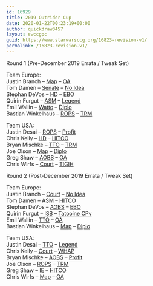 ```yaml
---
id: 16929
title: 2019 Outrider Cup
date: 2020-01-22T00:23:19+00:00
author: quickdraw3457
layout: swccgpc
guid: https://www.starwarsccg.org/16823-revision-v1/
permalink: /16823-revision-v1/
---
```

Round 1 (Pre-December 2019 Errata / Tweak Set)

Team Europe:  
Justin Branch &#8211; <a rel="noreferrer noopener" aria-label="DS (opens in a new tab)" href="https://www.starwarsccg.org/2019-outrider-cup-round-1-justin-branch-ds-map/" target="_blank">Map</a> &#8211; <a rel="noreferrer noopener" aria-label="LS (opens in a new tab)" href="https://www.starwarsccg.org/2019-outrider-cup-round-1-justin-branch-ls-oa/" target="_blank">OA</a>  
Tom Damen &#8211; <a rel="noreferrer noopener" aria-label="DS (opens in a new tab)" href="https://www.starwarsccg.org/2019-outrider-cup-round-1-tom-damen-ds-senate/" target="_blank">Senate</a> &#8211; <a rel="noreferrer noopener" aria-label="LS (opens in a new tab)" href="https://www.starwarsccg.org/2019-outrider-cup-round-1-tom-damen-ls-no-idea/" target="_blank">No Idea</a>  
Stephan DeVos &#8211; <a rel="noreferrer noopener" aria-label="DS (opens in a new tab)" href="https://www.starwarsccg.org/2019-outrider-cup-round-1-stephan-devos-ds-hd/" target="_blank">HD</a> &#8211; <a rel="noreferrer noopener" aria-label="LS (opens in a new tab)" href="https://www.starwarsccg.org/2019-outrider-cup-round-1-stephan-devos-ls-ebo/" target="_blank">EBO</a>  
Quirin Furgut &#8211; <a rel="noreferrer noopener" aria-label="DS (opens in a new tab)" href="https://www.starwarsccg.org/2019-outrider-cup-round-1-quirin-furgut-ds-asm/" target="_blank">ASM</a> &#8211; <a rel="noreferrer noopener" aria-label="LS (opens in a new tab)" href="https://www.starwarsccg.org/2019-outrider-cup-round-1-quirin-furgut-ls-legend/" target="_blank">Legend</a>  
Emil Wallin &#8211; <a rel="noreferrer noopener" aria-label="Watto (opens in a new tab)" href="https://www.starwarsccg.org/2019-outrider-cup-emil-wallin-ds-watto/" target="_blank">Watto</a> &#8211; <a rel="noreferrer noopener" aria-label="Diplo (opens in a new tab)" href="https://www.starwarsccg.org/2019-outrider-cup-round-1-emil-wallin-ls-diplo/" target="_blank">Diplo</a>  
Bastian Winkelhaus &#8211; <a rel="noreferrer noopener" aria-label="DS (opens in a new tab)" href="https://www.starwarsccg.org/2019-outrider-cup-round-1-bastian-winkelhaus-ds-rops/" target="_blank">ROPS</a> &#8211; <a rel="noreferrer noopener" aria-label="TRM (opens in a new tab)" href="https://www.starwarsccg.org/2019-outrider-cup-round-1-bastian-winkelhaus-ls-trm/" target="_blank">TRM</a>  
  
Team USA:  
Justin Desai &#8211; <a rel="noreferrer noopener" aria-label="DS (opens in a new tab)" href="https://www.starwarsccg.org/2019-outrider-cup-round-1-justin-desai-ds-rops/" target="_blank">ROPS</a> &#8211; <a rel="noreferrer noopener" aria-label="LS (opens in a new tab)" href="https://www.starwarsccg.org/2019-outrider-cup-round-1-justin-desai-ls-profit/" target="_blank">Profit</a>  
Chris Kelly &#8211; <a rel="noreferrer noopener" aria-label="DS (opens in a new tab)" href="https://www.starwarsccg.org/2019-outrider-cup-round-1-chris-kelly-ds-hd/" target="_blank">HD</a> &#8211; <a rel="noreferrer noopener" aria-label="HITCO (opens in a new tab)" href="https://www.starwarsccg.org/2019-outrider-cup-round-1-chris-kelly-ls-hitco/" target="_blank">HITCO</a>  
Bryan Mischke &#8211; <a rel="noreferrer noopener" aria-label="DS (opens in a new tab)" href="https://www.starwarsccg.org/2019-outrider-cup-round-1-bryan-mischke-ds-tto/" target="_blank">TTO</a> &#8211; <a rel="noreferrer noopener" aria-label="LS (opens in a new tab)" href="https://www.starwarsccg.org/2019-outrider-cup-round-1-bryan-mischke-ls-trm/" target="_blank">TRM</a>  
Joe Olson &#8211; [Map](https://www.starwarsccg.org/2019-outrider-cup-round-1-joe-olson-ds-map/) &#8211; <a rel="noreferrer noopener" aria-label="LS (opens in a new tab)" href="https://www.starwarsccg.org/2019-outrider-cup-round-1-joe-olson-ls-diplo/" target="_blank">Diplo</a>  
Greg Shaw &#8211; <a rel="noreferrer noopener" aria-label="DS (opens in a new tab)" href="https://www.starwarsccg.org/2019-outrider-cup-round-1-greg-shaw-ds-aobs/" target="_blank">AOBS</a> &#8211; <a rel="noreferrer noopener" aria-label="OA (opens in a new tab)" href="https://www.starwarsccg.org/2019-outrider-cup-round-1-greg-shaw-ls-oa/" target="_blank">OA</a>  
Chris Wirfs &#8211; <a rel="noreferrer noopener" aria-label="DS (opens in a new tab)" href="https://www.starwarsccg.org/2019-outrider-cup-round-1-chris-wirfs-ds-court/" target="_blank">Court</a> &#8211; <a rel="noreferrer noopener" aria-label="LS (opens in a new tab)" href="https://www.starwarsccg.org/2019-outrider-cup-round-1-chris-wirfs-ls-tigih/" target="_blank">TIGIH</a>



Round 2 (Post-December 2019 Errata / Tweak Set) 

Team Europe:  
Justin Branch &#8211; <a rel="noreferrer noopener" aria-label="DS (opens in a new tab)" href="https://www.starwarsccg.org/2019-outrider-cup-round-2-justin-branch-ds-court/" target="_blank">Court</a> &#8211; <a rel="noreferrer noopener" aria-label="LS (opens in a new tab)" href="https://www.starwarsccg.org/2019-outrider-cup-round-2-justin-branch-ls-no-idea/" target="_blank">No Idea</a>  
Tom Damen &#8211; <a rel="noreferrer noopener" aria-label="DS (opens in a new tab)" href="https://www.starwarsccg.org/2019-outrider-cup-round-2-tom-damen-ds-asm/" target="_blank">ASM</a> &#8211; <a rel="noreferrer noopener" aria-label="LS (opens in a new tab)" href="https://www.starwarsccg.org/2019-outrider-cup-round-2-tom-damen-ls-hitco/" target="_blank">HITCO</a>  
Stephan DeVos &#8211; <a rel="noreferrer noopener" aria-label="DS (opens in a new tab)" href="https://www.starwarsccg.org/2019-outrider-cup-round-2-stephan-devos-ds-aobs/" target="_blank">AOBS</a> &#8211; <a rel="noreferrer noopener" aria-label="LS (opens in a new tab)" href="https://www.starwarsccg.org/2019-outrider-cup-round-2-stephan-devos-ls-ebo/" target="_blank">EBO</a>  
Quirin Furgut &#8211; <a rel="noreferrer noopener" aria-label="DS (opens in a new tab)" href="https://www.starwarsccg.org/2019-outrider-cup-round-2-quirin-furgut-ds-isb/" target="_blank">ISB</a> &#8211; <a rel="noreferrer noopener" aria-label="LS (opens in a new tab)" href="https://www.starwarsccg.org/2019-outrider-cup-round-2-quirin-furgut-ls-tatooine-cpv/" target="_blank">Tatooine CPv</a>  
Emil Wallin &#8211; <a rel="noreferrer noopener" aria-label="DS (opens in a new tab)" href="https://www.starwarsccg.org/2019-outrider-cup-round-2-emil-wallin-ds-tto/" target="_blank">TTO</a> &#8211; <a rel="noreferrer noopener" aria-label="LS (opens in a new tab)" href="https://www.starwarsccg.org/2019-outrider-cup-round-2-emil-wallin-ls-oa/" target="_blank">OA</a>  
Bastian Winkelhaus &#8211; <a rel="noreferrer noopener" aria-label="DS (opens in a new tab)" href="https://www.starwarsccg.org/2019-outrider-cup-round-2-bastian-winkelhaus-ds-map/" target="_blank">Map</a> &#8211; <a rel="noreferrer noopener" aria-label="LS (opens in a new tab)" href="https://www.starwarsccg.org/2019-outrider-cup-round-2-bastian-winkelhaus-ls-diplo/" target="_blank">Diplo</a>  
  
Team USA:  
Justin Desai &#8211; <a rel="noreferrer noopener" aria-label="DS (opens in a new tab)" href="https://www.starwarsccg.org/2019-outrider-cup-round-2-justin-desai-ds-tto/" target="_blank">TTO</a> &#8211; <a rel="noreferrer noopener" aria-label="LS (opens in a new tab)" href="https://www.starwarsccg.org/2019-outrider-cup-round-2-justin-desai-ls-legend/" target="_blank">Legend</a>  
Chris Kelly &#8211; <a rel="noreferrer noopener" aria-label="DS (opens in a new tab)" href="https://www.starwarsccg.org/2019-outrider-cup-round-2-chris-kelly-ds-court/" target="_blank">Court</a> &#8211; <a rel="noreferrer noopener" aria-label="LS (opens in a new tab)" href="https://www.starwarsccg.org/2019-outrider-cup-round-2-chris-kelly-ls-whap/" target="_blank">WHAP</a>  
Bryan Mischke &#8211; <a rel="noreferrer noopener" aria-label="DS (opens in a new tab)" href="https://www.starwarsccg.org/2019-outrider-cup-round-2-bryan-mischke-ds-aobs/" target="_blank">AOBS</a> &#8211; <a rel="noreferrer noopener" aria-label="LS (opens in a new tab)" href="https://www.starwarsccg.org/2019-outrider-cup-round-2-bryan-mischke-ls-profit/" target="_blank">Profit</a>  
Joe Olson &#8211; <a rel="noreferrer noopener" aria-label="DS (opens in a new tab)" href="https://www.starwarsccg.org/2019-outrider-cup-round-2-joe-olson-ds-rops/" target="_blank">ROPS</a> &#8211; <a rel="noreferrer noopener" aria-label="LS (opens in a new tab)" href="https://www.starwarsccg.org/2019-outrider-cup-round-2-joe-olson-ls-trm/" target="_blank">TRM</a>  
Greg Shaw &#8211; <a rel="noreferrer noopener" aria-label="DS (opens in a new tab)" href="https://www.starwarsccg.org/2019-outrider-cup-round-2-greg-shaw-ds-ie/" target="_blank">IE</a> &#8211; <a rel="noreferrer noopener" aria-label="LS (opens in a new tab)" href="https://www.starwarsccg.org/2019-outrider-cup-round-2-greg-shaw-ls-hitco/" target="_blank">HITCO</a>  
Chris Wirfs &#8211; <a rel="noreferrer noopener" aria-label="DS (opens in a new tab)" href="https://www.starwarsccg.org/2019-outrider-cup-round-2-chris-wirfs-ds-map/" target="_blank">Map</a> &#8211; <a rel="noreferrer noopener" aria-label="LS (opens in a new tab)" href="https://www.starwarsccg.org/2019-outrider-cup-round-2-chris-wirfs-ls-oa/" target="_blank">O</a><a href="https://www.starwarsccg.org/2019-outrider-cup-round-2-chris-wirfs-ls-oa/" target="_blank" rel="noreferrer noopener" aria-label="LS (opens in a new tab)">A</a>